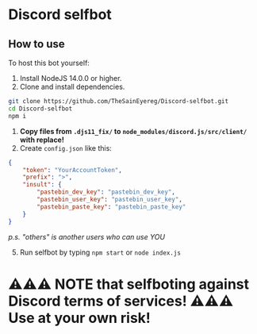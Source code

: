 # Discord selfbot

## How to use
To host this bot yourself:
1. Install NodeJS 14.0.0 or higher.
2. Clone and install dependencies.
```sh
git clone https://github.com/TheSainEyereg/Discord-selfbot.git
cd Discord-selfbot
npm i
```
1. **Copy files from `.djs11_fix/` to `node_modules/discord.js/src/client/` with replace!**
2. Create `config.json` like this: 
```json
{
	"token": "YourAccountToken",
	"prefix": ">",
	"insult": {
		"pastebin_dev_key": "pastebin_dev_key",
		"pastebin_user_key": "pastebin_user_key",
		"pastebin_paste_key": "pastebin_paste_key"
	}
}
```
_p.s. "others" is another users who can use YOU_

5. Run selfbot by typing `npm start` or `node index.js` 

# ⚠⚠⚠ NOTE that selfboting against Discord terms of services! ⚠⚠⚠<br>**Use at your own risk!**